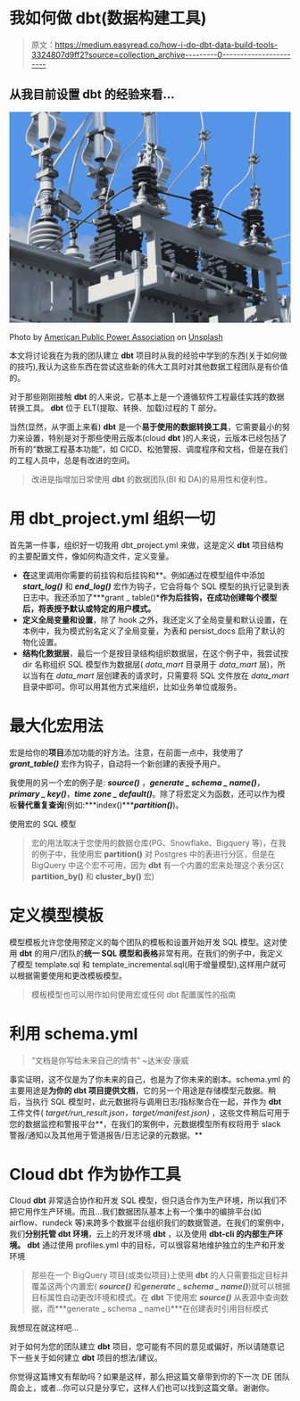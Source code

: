 # 我如何做 dbt(数据构建工具)

> 原文：<https://medium.easyread.co/how-i-do-dbt-data-build-tools-3324807d9ff2?source=collection_archive---------0----------------------->

## 从我目前设置 dbt 的经验来看…

![](img/519233989e7803634b19f8e81f4cebe1.png)

Photo by [American Public Power Association](https://unsplash.com/@publicpowerorg?utm_source=medium&utm_medium=referral) on [Unsplash](https://unsplash.com?utm_source=medium&utm_medium=referral)

本文将讨论我在为我的团队建立 **dbt** 项目时从我的经验中学到的东西(关于如何做的技巧),我认为这些东西在尝试这些新的伟大工具时对其他数据工程团队是有价值的。

对于那些刚刚接触 **dbt** 的人来说，它基本上是一个遵循软件工程最佳实践的数据转换工具。 **dbt** 位于 ELT(提取、转换、加载)过程的 T 部分。

当然(显然，从字面上来看) **dbt** 是一个**易于使用的数据转换工具**，它需要最小的努力来设置，特别是对于那些使用云版本(cloud **dbt** )的人来说，云版本已经包括了所有的“数据工程基本功能”，如 CICD、松弛警报、调度程序和文档，但是在我们的工程人员中，总是有改进的空间。

> 改进是指增加日常使用 **dbt** 的数据团队(BI 和 DA)的易用性和便利性。

# **用 dbt_project.yml 组织一切**

首先第一件事，组织好一切我用 dbt_project.yml 来做，这是定义 **dbt** 项目结构的主要配置文件，像如何构造文件，定义变量。

*   **在**这里调用你需要的前挂钩和后挂钩和**。例如通过在模型组件中添加 ***start_log()*** 和 ***end_log()*** 宏作为钩子，它会将每个 SQL 模型的执行记录到表日志中。我还添加了***grant _ table()***作为后挂钩，在成功创建每个模型后，将表授予默认或特定的用户模式。**
*   **定义全局变量和设置**，除了 hook 之外，我还定义了全局变量和默认设置，在本例中，我为模式别名定义了全局变量，为表和 persist_docs 启用了默认的物化设置。
*   **结构化数据层**，最后一个是按目录结构组织数据层，在这个例子中，我尝试按 dir 名称组织 SQL 模型作为数据层( *data_mart* 目录用于 *data_mart* 层)，所以当有在 *data_mart* 层创建表的请求时，只需要将 SQL 文件放在 *data_mart* 目录中即可。你可以用其他方式来组织，比如业务单位或服务。

# **最大化宏用法**

宏是给你的**项目**添加功能的好方法。注意，在前面一点中，我使用了 ***grant_table()*** 宏作为钩子，自动将一个新创建的表授予用户。

我使用的另一个宏的例子是: ***source()*** ，***generate _ schema _ name()***，***primary _ key()***，***time zone _ default()***。除了将宏定义为函数，还可以作为模板**替代重复查询**(例如:***index()******partition()***)。

使用宏的 SQL 模型

> 宏的用法取决于您使用的数据仓库(PG、Snowflake、Bigquery 等)，在我的例子中，我使用宏 **partition()** 对 Postgres 中的表进行分区，但是在 BigQuery 中这个宏不可用，因为 **dbt** 有一个内置的宏来处理这个表分区( **partition_by()** 和 **cluster_by()** 宏)

# 定义模型模板

模型模板允许您使用预定义的每个团队的模板和设置开始开发 SQL 模型。这对使用 **dbt** 的用户/团队的**统一 SQL 模型和表格**非常有用。在我们的例子中，我定义了模型 template.sql 和 template_incremental.sql(用于增量模型),这样用户就可以根据需要使用和更改模板模型。

> 模板模型也可以用作如何使用宏或任何 dbt 配置属性的指南

# 利用 schema.yml

> “文档是你写给未来自己的情书”
> ~达米安·康威

事实证明，这不仅是为了你未来的自己，也是为了你未来的剧本。schema.yml 的主要用途是**为你的 **dbt** 项目提供文档**，它的另一个用途是存储模型元数据。稍后，当执行 SQL 模型时，此元数据将与调用日志/指标聚合在一起，并作为 **dbt** 工件文件( *target/run_result.json，target/manifest.json)* ，这些文件稍后可用于您的数据监控和警报平台**，在我们的案例中，元数据模型所有权将用于 slack 警报/通知以及其他用于管道报告/日志记录的元数据。**

# Cloud **dbt** 作为协作工具

Cloud **dbt** 非常适合协作和开发 SQL 模型，但只适合作为生产环境，所以我们不把它用作生产环境。而且…我们数据团队基本上有一个集中的编排平台(如 airflow、rundeck 等)来跨多个数据平台组织我们的数据管道。在我们的案例中，我们**分别托管 dbt 环境**，云上的开发环境 **dbt** ，以及使用 **dbt-cli 的内部生产环境。** **dbt** 通过使用 profiles.yml 中的目标，可以很容易地维护独立的生产和开发环境

> 那些在一个 BigQuery 项目(或类似项目)上使用 **dbt** 的人只需要指定目标并覆盖这两个内置宏( ***source()*** 和***generate _ schema _ name()***)就可以根据目标属性自动更改环境和模式。在 **dbt** 下使用宏 ***source()*** 从表源中查询数据，而***generate _ schema _ name()***在创建表时引用目标模式

我想现在就这样吧…

对于如何为您的团队建立 **dbt** 项目，您可能有不同的意见或偏好，所以请随意记下一些关于如何建立 **dbt** 项目的想法/建议。

你觉得这篇博文有帮助吗？如果是这样，那么把这篇文章带到你的下一次 DE 团队周会上，或者…你可以只是分享它，这样人们也可以找到这篇文章。谢谢你。